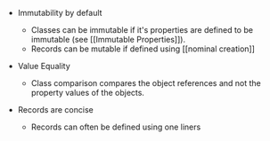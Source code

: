 -   Immutability by default
	- Classes can be immutable if it's properties are defined to be immutable (see [[Immutable Properties]]).
	- Records can be mutable if defined using [[nominal creation]]
    
-   Value Equality 
	- Class comparison compares the object references and not the property values of the objects.
    
-   Records are concise 
	- Records can often be defined using one liners